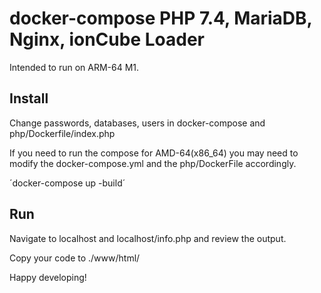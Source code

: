 # docker-compose PHP 7.4, MariaDB, Nginx, ionCube Loader

Intended to run on ARM-64 M1. 

## Install 
Change passwords, databases, users in docker-compose and php/Dockerfile/index.php

If you need to run the compose for AMD-64(x86_64) you may need to modify the docker-compose.yml and the php/DockerFile accordingly.

´docker-compose up -build´


## Run 

Navigate to localhost and localhost/info.php  and review the output.

Copy your code  to ./www/html/ 

Happy developing!


